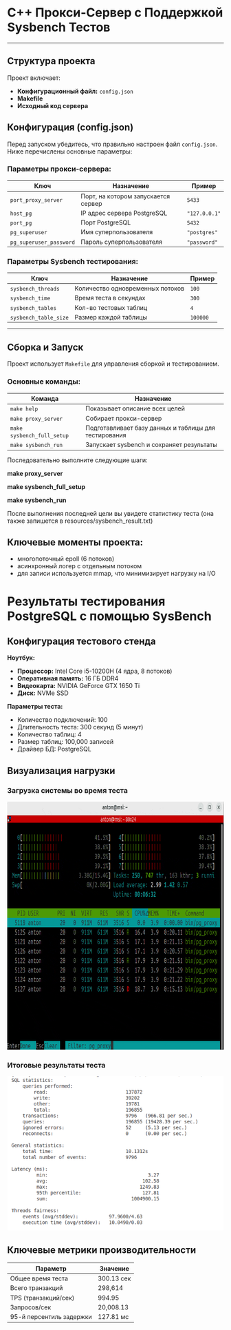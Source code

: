 # C++ Прокси-Сервер с Поддержкой Sysbench Тестов

---

## Структура проекта
Проект включает:
- **Конфигурационный файл:** `config.json`
- **Makefile**
- **Исходный код сервера**

## Конфигурация (config.json)
Перед запуском убедитесь, что правильно настроен файл `config.json`. Ниже перечислены основные параметры:

### Параметры прокси-сервера:
| Ключ                   | Назначение                               | Пример            |
|------------------------|-------------------------------------------|-------------------|
| `port_proxy_server`    | Порт, на котором запускается сервер       | `5433`            |
| `host_pg`              | IP адрес сервера PostgreSQL               | `"127.0.0.1"`     |
| `port_pg`              | Порт PostgreSQL                           | `5432`            |
| `pg_superuser`         | Имя суперпользователя                     | `"postgres"`      |
| `pg_superuser_password`| Пароль суперпользователя                  | `"password"`      |

### Параметры Sysbench тестирования:
| Ключ                   | Назначение                               | Пример            |
|------------------------|-------------------------------------------|-------------------|
| `sysbench_threads`     | Количество одновременных потоков         | `100`               |
| `sysbench_time`        | Время теста в секундах                   | `300`             |
| `sysbench_tables`      | Кол-во тестовых таблиц                   | `4`               |
| `sysbench_table_size`  | Размер каждой таблицы                    | `100000`          |

---

## Сборка и Запуск

Проект использует `Makefile` для управления сборкой и тестированием.

### Основные команды:

| Команда                  | Назначение                                               |
|--------------------------|-----------------------------------------------------------|
| `make help`              | Показывает описание всех целей                            |
| `make proxy_server`      | Собирает прокси-сервер                                    |
| `make sysbench_full_setup` | Подготавливает базу данных и таблицы для тестирования |
| `make sysbench_run`      | Запускает sysbench и сохраняет результаты                 |


Последовательно выполните следующие шаги:

**make proxy_server**

**make sysbench_full_setup**

**make sysbench_run**


После выполнения последней цели вы увидете статистику теста (она также запишется в resources/sysbench_result.txt)


## Ключевые моменты проекта:
- многопоточный epoll (6 потоков)
- асинхронный логер с отдельным потоком
- для записи используется mmap, что минимизирует нагрузку на I/O


# Результаты тестирования PostgreSQL с помощью SysBench

## Конфигурация тестового стенда
**Ноутбук:**
- **Процессор:** Intel Core i5-10200H (4 ядра, 8 потоков)
- **Оперативная память:** 16 ГБ DDR4
- **Видеокарта:** NVIDIA GeForce GTX 1650 Ti
- **Диск:** NVMe SSD

**Параметры теста:**
- Количество подключений: 100
- Длительность теста: 300 секунд (5 минут)
- Количество таблиц: 4
- Размер таблиц: 100,000 записей
- Драйвер БД: PostgreSQL

## Визуализация нагрузки
### Загрузка системы во время теста
<img src="assets/sysbench_htop.gif" width="812" height="576" alt="Загрузка системы в htop">

### Итоговые результаты теста
<img src="assets/sysbench_result.png" alt="Результаты SysBench">

## Ключевые метрики производительности
| Параметр               | Значение       |
|------------------------|---------------|
| Общее время теста      | 300.13 сек    |
| Всего транзакций       | 298,614       |
| TPS (транзакций/сек)   | 994.95        |
| Запросов/сек           | 20,008.13     |
| 95-й персентиль задержки | 127.81 мс   |